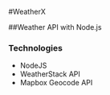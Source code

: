 #WeatherX

##Weather API with Node.js

### Technologies

- NodeJS
- WeatherStack API
- Mapbox Geocode API
